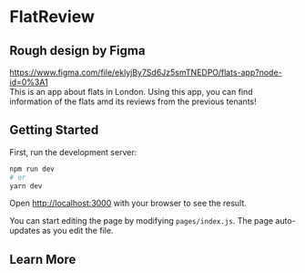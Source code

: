 # FlatReview

## Rough design by Figma

https://www.figma.com/file/eklyjBy7Sd6Jz5smTNEDPO/flats-app?node-id=0%3A1
<br>
This is an app about flats in London. Using this app, you can find information of the flats amd its reviews from the previous tenants!

## Getting Started

First, run the development server:

```bash
npm run dev
# or
yarn dev
```

Open [http://localhost:3000](http://localhost:3000) with your browser to see the result.

You can start editing the page by modifying `pages/index.js`. The page auto-updates as you edit the file.

## Learn More
